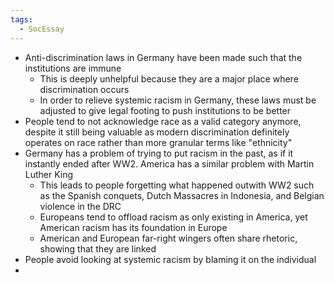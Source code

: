 ```yaml
---
tags:
  - SocEssay
---
```


- Anti-discrimination laws in Germany have been made such that the institutions are immune
	- This is deeply unhelpful because they are a major place where discrimination occurs
	- In order to relieve systemic racism in Germany, these laws must be adjusted to give legal footing to push institutions to be better
- People tend to not acknowledge race as a valid category anymore, despite it still being valuable as modern discrimination definitely operates on race rather than more granular terms like "ethnicity"
- Germany has a problem of trying to put racism in the past, as if it instantly ended after WW2. America has a similar problem with Martin Luther King
	- This leads to people forgetting what happened outwith WW2 such as the Spanish conquets, Dutch Massacres in Indonesia, and Belgian violence in the DRC
	- Europeans tend to offload racism as only existing in America, yet American racism has its foundation in Europe
	- American and European far-right wingers often share rhetoric, showing that they are linked
- People avoid looking at systemic racism by blaming it on the individual
- 